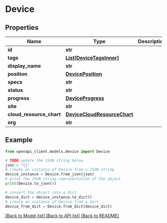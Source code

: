 # Device


## Properties

Name | Type | Description | Notes
------------ | ------------- | ------------- | -------------
**id** | **str** |  | [optional] 
**tags** | [**List[DeviceTagsInner]**](DeviceTagsInner.md) |  | [optional] 
**display_name** | **str** |  | [optional] 
**position** | [**DevicePosition**](DevicePosition.md) |  | [optional] 
**specs** | **str** |  | [optional] 
**status** | **str** |  | [optional] 
**progress** | [**DeviceProgress**](DeviceProgress.md) |  | [optional] 
**site** | **str** |  | [optional] 
**cloud_resource_chart** | [**DeviceCloudResourceChart**](DeviceCloudResourceChart.md) |  | [optional] 
**org** | **str** |  | [optional] 

## Example

```python
from openapi_client.models.device import Device

# TODO update the JSON string below
json = "{}"
# create an instance of Device from a JSON string
device_instance = Device.from_json(json)
# print the JSON string representation of the object
print(Device.to_json())

# convert the object into a dict
device_dict = device_instance.to_dict()
# create an instance of Device from a dict
device_from_dict = Device.from_dict(device_dict)
```
[[Back to Model list]](../README.md#documentation-for-models) [[Back to API list]](../README.md#documentation-for-api-endpoints) [[Back to README]](../README.md)


